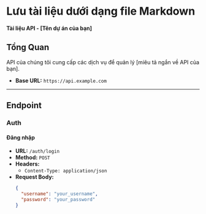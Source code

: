 # Lưu tài liệu dưới dạng file Markdown
**Tài liệu API - [Tên dự án của bạn]**

## Tổng Quan

API của chúng tôi cung cấp các dịch vụ để quản lý [miêu tả ngắn về API của bạn].

- **Base URL:** `https://api.example.com`

---

## Endpoint

### Auth

#### Đăng nhập

- **URL:** `/auth/login`
- **Method:** `POST`
- **Headers:**
    - `Content-Type: application/json`
- **Request Body:**
  ```json
  {
    "username": "your_username",
    "password": "your_password"
  }
